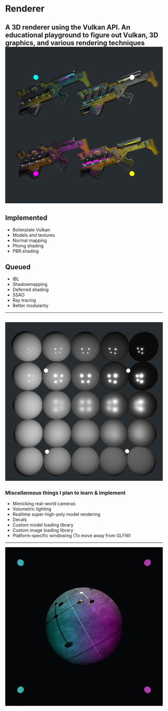 # Renderer
A 3D renderer using the Vulkan API.
An educational playground to figure out Vulkan, 3D graphics, and various rendering techniques
![](Guns.PNG)
---
## Implemented
- Boilerplate Vulkan
- Models and textures
- Normal mapping
- Phong shading
- PBR shading

## Queued
- IBL
- Shadowmapping
- Deferred shading
- SSAO
- Ray tracing
- Better modularity
---
![](PBR.PNG)
---
### Miscellaneous things I plan to learn & implement
- Mimicking real-world cameras
- Volumetric lighting
- Realtime super-high-poly model rendering
- Decals
- Custom model loading library
- Custom image loading library
- Platform-specific windowing (To move away from GLFW)
---
![](PBRTextured.PNG)
